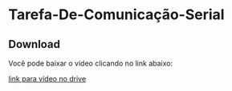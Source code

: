# Tarefa-De-Comunicação-Serial

## Download

Você pode baixar o vídeo clicando no link abaixo:

[link para vídeo no drive](https://drive.google.com/file/d/1lMd5YHY1_riaX8DLbQ-HaxpHJhIvgKxJ/view?usp=sharing)
